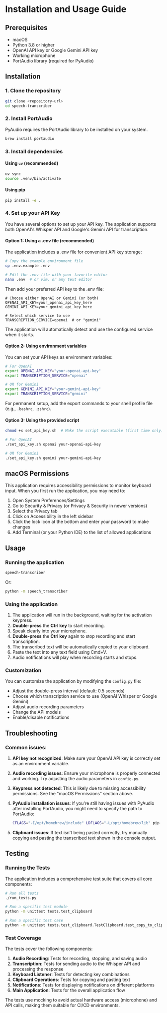 # Installation and Usage Guide

## Prerequisites

- macOS
- Python 3.8 or higher
- OpenAI API key or Google Gemini API key
- Working microphone
- PortAudio library (required for PyAudio)

## Installation

### 1. Clone the repository

```bash
git clone <repository-url>
cd speech-transcriber
```

### 2. Install PortAudio

PyAudio requires the PortAudio library to be installed on your system.

```bash
brew install portaudio
```

### 3. Install dependencies

#### Using `uv` (recommended)

```bash
uv sync
source .venv/bin/activate
```

#### Using pip

```bash
pip install -e .
```

### 4. Set up your API Key

You have several options to set up your API key. The application supports both OpenAI's Whisper API and Google's Gemini API for transcription.

#### Option 1: Using a .env file (recommended)

The application includes a .env file for convenient API key storage:

```bash
# Copy the example environment file
cp .env.example .env

# Edit the .env file with your favorite editor
nano .env  # or vim, or any text editor
```

Then add your preferred API key to the .env file:
```
# Choose either OpenAI or Gemini (or both)
OPENAI_API_KEY=your_openai_api_key_here
GEMINI_API_KEY=your_gemini_api_key_here

# Select which service to use
TRANSCRIPTION_SERVICE=openai  # or "gemini"
```

The application will automatically detect and use the configured service when it starts.

#### Option 2: Using environment variables

You can set your API keys as environment variables:

```bash
# For OpenAI
export OPENAI_API_KEY="your-openai-api-key"
export TRANSCRIPTION_SERVICE="openai"

# OR for Gemini
export GEMINI_API_KEY="your-gemini-api-key"
export TRANSCRIPTION_SERVICE="gemini"
```

For permanent setup, add the export commands to your shell profile file (e.g., `.bashrc`, `.zshrc`).

#### Option 3: Using the provided script

```bash
chmod +x set_api_key.sh  # Make the script executable (first time only)

# For OpenAI
./set_api_key.sh openai your-openai-api-key

# OR for Gemini
./set_api_key.sh gemini your-gemini-api-key
```

## macOS Permissions

This application requires accessibility permissions to monitor keyboard input. When you first run the application, you may need to:

1. Open System Preferences/Settings
2. Go to Security & Privacy (or Privacy & Security in newer versions)
3. Select the Privacy tab
4. Click on Accessibility in the left sidebar
5. Click the lock icon at the bottom and enter your password to make changes
6. Add Terminal (or your Python IDE) to the list of allowed applications

## Usage

### Running the application

```bash
speech-transcriber
```

Or:

```bash
python -m speech_transcriber
```

### Using the application

1. The application will run in the background, waiting for the activation keypress.
2. **Double-press** the **Ctrl key** to start recording.
3. Speak clearly into your microphone.
4. **Double-press** the **Ctrl key** again to stop recording and start transcription.
5. The transcribed text will be automatically copied to your clipboard.
6. Paste the text into any text field using Cmd+V.
7. Audio notifications will play when recording starts and stops.

### Customization

You can customize the application by modifying the `config.py` file:

- Adjust the double-press interval (default: 0.5 seconds)
- Choose which transcription service to use (OpenAI Whisper or Google Gemini)
- Adjust audio recording parameters
- Change the API models
- Enable/disable notifications

## Troubleshooting

### Common issues:

1. **API key not recognized**: Make sure your OpenAI API key is correctly set as an environment variable.

2. **Audio recording issues**: Ensure your microphone is properly connected and working. Try adjusting the audio parameters in `config.py`.

3. **Keypress not detected**: This is likely due to missing accessibility permissions. See the "macOS Permissions" section above.

4. **PyAudio installation issues**: If you're still having issues with PyAudio after installing PortAudio, you might need to specify the path to PortAudio:
   ```bash
   CFLAGS="-I/opt/homebrew/include" LDFLAGS="-L/opt/homebrew/lib" pip install pyaudio
   ```

5. **Clipboard issues**: If text isn't being pasted correctly, try manually copying and pasting the transcribed text shown in the console output.

## Testing

### Running the Tests

The application includes a comprehensive test suite that covers all core components:

```bash
# Run all tests
./run_tests.py

# Run a specific test module
python -m unittest tests.test_clipboard

# Run a specific test case
python -m unittest tests.test_clipboard.TestClipboard.test_copy_to_clipboard_success
```

### Test Coverage

The tests cover the following components:

1. **Audio Recording**: Tests for recording, stopping, and saving audio
2. **Transcription**: Tests for sending audio to the Whisper API and processing the response
3. **Keyboard Listener**: Tests for detecting key combinations
4. **Clipboard Operations**: Tests for copying and pasting text
5. **Notifications**: Tests for displaying notifications on different platforms
6. **Main Application**: Tests for the overall application flow

The tests use mocking to avoid actual hardware access (microphone) and API calls, making them suitable for CI/CD environments. 